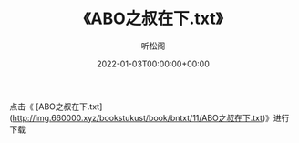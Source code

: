 ﻿---
title:  《ABO之叔在下.txt》
date:   2022-01-03T00:00:00+00:00
author: 听松阁
layout: post
permalink: /ABO之叔在下/
categories: 小说
tags: [小说]
---

点击《 [ABO之叔在下.txt](<a href="http://img.660000.xyz/bookstukust/book/bntxt/11/ABO" target=_blank>http://img.660000.xyz/bookstukust/book/bntxt/11/ABO之叔在下.txt)》进行下载